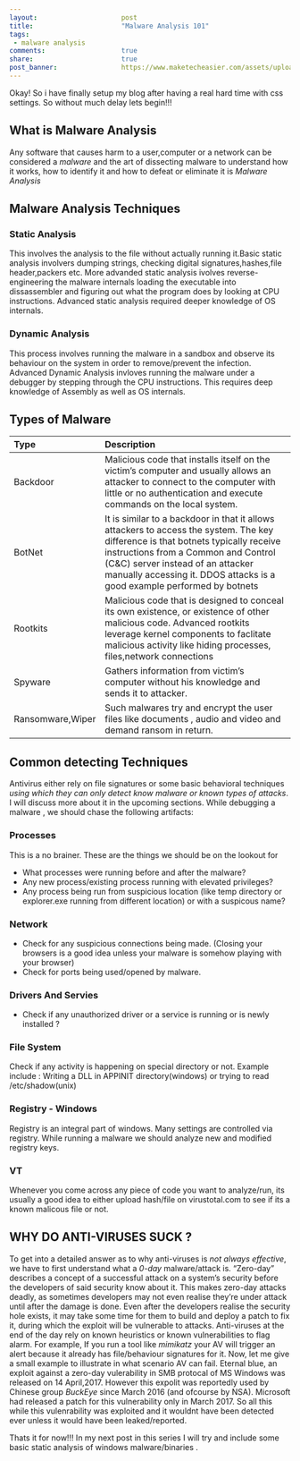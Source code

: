 ```yaml
---
layout:                     post
title:                      "Malware Analysis 101"
tags:                       
 - malware analysis
comments:                   true
share:                      true
post_banner:                https://www.maketecheasier.com/assets/uploads/2016/12/Zero-Day-Featured-800x400.jpg
---
```


Okay! So i have finally setup my blog after having a real hard time with css settings. So without much delay lets begin!!!

## What is Malware Analysis
Any software that causes harm to a user,computer or a network can be considered a *malware* and the art of dissecting malware to understand how it works, how to identify it and how to defeat or eliminate it is *Malware Analysis*

## Malware Analysis Techniques
### Static Analysis
This involves the analysis to the file without actually running it.Basic static analysis involvers dumping strings, checking digital signatures,hashes,file header,packers etc. More advanded static analysis ivolves reverse-engineering the malware internals loading the executable into dissassembler and figuring out what the program does by looking at CPU instructions. Advanced static analysis required deeper knowledge of OS internals.

### Dynamic Analysis
This process involves running the malware in a sandbox and observe its behaviour on the system in order to remove/prevent the infection. Advanced Dynamic Analysis invloves running the malware under a debugger by stepping through the CPU instructions. This requires deep knowledge of Assembly as well as OS internals.

## Types of Malware
|Type | Description|
|:-|:-|
|Backdoor|Malicious code that installs itself on the victim’s computer and usually allows an attacker to connect to the computer with little or no authentication and execute commands on the local system.|
|BotNet|It is similar to a backdoor in that it allows attackers to access the system. The key difference is that botnets typically receive instructions from a Common and Control (C&C) server instead of an attacker manually accessing it. DDOS attacks is a good example performed by botnets|
|Rootkits|Malicious code that is designed to conceal its own existence, or existence of other malicious code. Advanced rootkits leverage kernel components to faclitate malicious activity like hiding processes, files,network connections|
|Spyware|Gathers information from victim’s computer without his knowledge and sends it to attacker.|
|Ransomware,Wiper|Such malwares try and encrypt the user files like documents , audio and video and demand ransom in return.|

## Common detecting Techniques
Antivirus either rely on file signatures or some basic behavioral techniques *using which they can only detect know malware or known types of attacks*. I will discuss more about it in the upcoming sections. While debugging a malware , we should chase the following artifacts:

### Processes
This is a no brainer. These are the things we should be on the lookout for
- What processes were running before and after the malware?
- Any new process/existing process running with elevated privileges?
- Any process being run from suspicious location (like temp directory or explorer.exe running from different location) or with a suspicous name?

### Network
- Check for any suspicious connections being made. (Closing your browsers is a good idea unless your malware is somehow playing with your browser)
- Check for ports being used/opened by malware.

### Drivers And Servies
- Check if any unauthorized driver or a service is running or is newly installed ?

### File System
Check if any activity is happening on special directory or not. Example include : Writing a DLL in APPINIT directory(windows) or trying to read /etc/shadow(unix)

### Registry - Windows
Registry is an integral part of windows. Many settings are controlled via registry. While running a malware we should analyze new and modified registry keys.

### VT
Whenever you come across any piece of code you want to analyze/run, its usually a good idea to either upload hash/file on virustotal.com to see if its a known malicous file or not.

## WHY DO ANTI-VIRUSES SUCK ?
To get into a detailed answer as to why anti-viruses is _not always effective_, we have to first understand what a *0-day* malware/attack is.  “Zero-day” describes a concept of a successful attack on a system’s security before the developers of said security know about it. This makes zero-day attacks deadly, as sometimes developers may not even realise they’re under attack until after the damage is done. Even after the developers realise the security hole exists, it may take some time for them to build and deploy a patch to fix it, during which the exploit will be vulnerable to attacks.
Anti-viruses at the end of the day rely on known heuristics or known vulnerabilities to flag alarm. For example, If you run a tool like *mimikatz* your AV will trigger an alert because it already has file/behaviour signatures for it.
Now, let me give a small example to illustrate in what scenario AV can fail. Eternal blue, an exploit against a zero-day vulerability in SMB protocal of MS Windows was released on 14 April,2017. However this expolit was reportedly used by Chinese group *BuckEye*  since March 2016 (and ofcourse by NSA). Microsoft had released a patch for this vulnerability only in March 2017. So all this while this vulenrability was exploited and it wouldnt have been detected ever unless it would have been leaked/reported.

Thats it for now!!! 
In my next post in this series I will try and include some basic static analysis of windows malware/binaries . 
